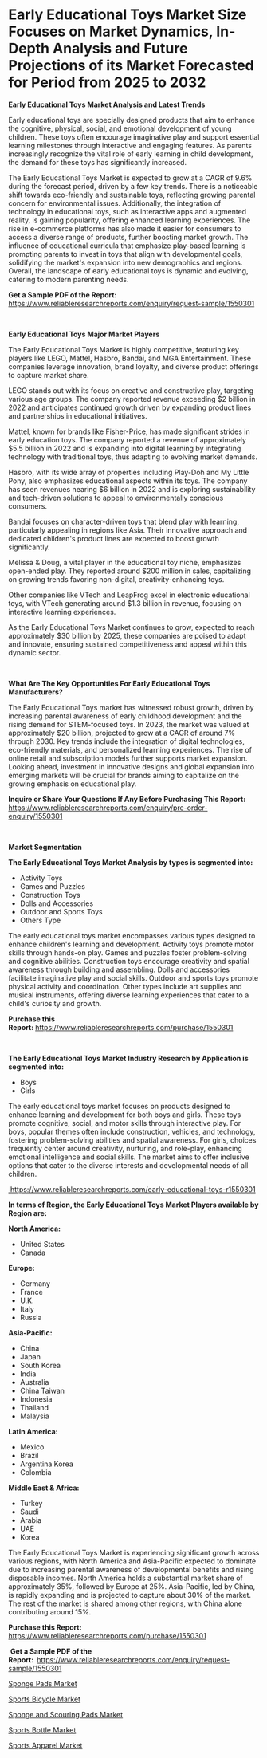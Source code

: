<p><h1>Early Educational Toys Market Size Focuses on Market Dynamics, In-Depth Analysis and Future Projections of its Market Forecasted for Period from 2025 to 2032</h1></p><p><strong>Early Educational Toys Market Analysis and Latest Trends</strong></p>
<p><p>Early educational toys are specially designed products that aim to enhance the cognitive, physical, social, and emotional development of young children. These toys often encourage imaginative play and support essential learning milestones through interactive and engaging features. As parents increasingly recognize the vital role of early learning in child development, the demand for these toys has significantly increased.</p><p>The Early Educational Toys Market is expected to grow at a CAGR of 9.6% during the forecast period, driven by a few key trends. There is a noticeable shift towards eco-friendly and sustainable toys, reflecting growing parental concern for environmental issues. Additionally, the integration of technology in educational toys, such as interactive apps and augmented reality, is gaining popularity, offering enhanced learning experiences. The rise in e-commerce platforms has also made it easier for consumers to access a diverse range of products, further boosting market growth. The influence of educational curricula that emphasize play-based learning is prompting parents to invest in toys that align with developmental goals, solidifying the market's expansion into new demographics and regions. Overall, the landscape of early educational toys is dynamic and evolving, catering to modern parenting needs.</p></p>
<p><strong>Get a Sample PDF of the Report:&nbsp;</strong> <a href="https://www.reliableresearchreports.com/enquiry/request-sample/1550301?utm_campaign=102&utm_medium=2&utm_source=Github&utm_content=ia&utm_term=08022025&utm_id=early-educational-toys">https://www.reliableresearchreports.com/enquiry/request-sample/1550301</a></p>
<p>&nbsp;</p>
<p><strong>Early Educational Toys Major Market Players</strong></p>
<p><p>The Early Educational Toys Market is highly competitive, featuring key players like LEGO, Mattel, Hasbro, Bandai, and MGA Entertainment. These companies leverage innovation, brand loyalty, and diverse product offerings to capture market share.</p><p>LEGO stands out with its focus on creative and constructive play, targeting various age groups. The company reported revenue exceeding $2 billion in 2022 and anticipates continued growth driven by expanding product lines and partnerships in educational initiatives.</p><p>Mattel, known for brands like Fisher-Price, has made significant strides in early education toys. The company reported a revenue of approximately $5.5 billion in 2022 and is expanding into digital learning by integrating technology with traditional toys, thus adapting to evolving market demands.</p><p>Hasbro, with its wide array of properties including Play-Doh and My Little Pony, also emphasizes educational aspects within its toys. The company has seen revenues nearing $6 billion in 2022 and is exploring sustainability and tech-driven solutions to appeal to environmentally conscious consumers.</p><p>Bandai focuses on character-driven toys that blend play with learning, particularly appealing in regions like Asia. Their innovative approach and dedicated children's product lines are expected to boost growth significantly.</p><p>Melissa & Doug, a vital player in the educational toy niche, emphasizes open-ended play. They reported around $200 million in sales, capitalizing on growing trends favoring non-digital, creativity-enhancing toys.</p><p>Other companies like VTech and LeapFrog excel in electronic educational toys, with VTech generating around $1.3 billion in revenue, focusing on interactive learning experiences.</p><p>As the Early Educational Toys Market continues to grow, expected to reach approximately $30 billion by 2025, these companies are poised to adapt and innovate, ensuring sustained competitiveness and appeal within this dynamic sector.</p></p>
<p>&nbsp;</p>
<p><strong>What Are The Key Opportunities For Early Educational Toys Manufacturers?</strong></p>
<p><p>The Early Educational Toys market has witnessed robust growth, driven by increasing parental awareness of early childhood development and the rising demand for STEM-focused toys. In 2023, the market was valued at approximately $20 billion, projected to grow at a CAGR of around 7% through 2030. Key trends include the integration of digital technologies, eco-friendly materials, and personalized learning experiences. The rise of online retail and subscription models further supports market expansion. Looking ahead, investment in innovative designs and global expansion into emerging markets will be crucial for brands aiming to capitalize on the growing emphasis on educational play.</p></p>
<p><strong>Inquire or Share Your Questions If Any Before Purchasing This Report:</strong> <a href="https://www.reliableresearchreports.com/enquiry/pre-order-enquiry/1550301?utm_campaign=102&utm_medium=2&utm_source=Github&utm_content=ia&utm_term=08022025&utm_id=early-educational-toys">https://www.reliableresearchreports.com/enquiry/pre-order-enquiry/1550301</a></p>
<p>&nbsp;</p>
<p><strong>Market Segmentation</strong></p>
<p><strong>The Early Educational Toys Market Analysis by types is segmented into:</strong></p>
<p><ul><li>Activity Toys</li><li>Games and Puzzles</li><li>Construction Toys</li><li>Dolls and Accessories</li><li>Outdoor and Sports Toys</li><li>Others Type</li></ul></p>
<p><p>The early educational toys market encompasses various types designed to enhance children's learning and development. Activity toys promote motor skills through hands-on play. Games and puzzles foster problem-solving and cognitive abilities. Construction toys encourage creativity and spatial awareness through building and assembling. Dolls and accessories facilitate imaginative play and social skills. Outdoor and sports toys promote physical activity and coordination. Other types include art supplies and musical instruments, offering diverse learning experiences that cater to a child's curiosity and growth.</p></p>
<p><strong>Purchase this Report:&nbsp;</strong><a href="https://www.reliableresearchreports.com/purchase/1550301?utm_campaign=102&utm_medium=2&utm_source=Github&utm_content=ia&utm_term=08022025&utm_id=early-educational-toys">https://www.reliableresearchreports.com/purchase/1550301</a></p>
<p>&nbsp;</p>
<p><strong>The Early Educational Toys Market Industry Research by Application is segmented into:</strong></p>
<p><ul><li>Boys</li><li>Girls</li></ul></p>
<p><p>The early educational toys market focuses on products designed to enhance learning and development for both boys and girls. These toys promote cognitive, social, and motor skills through interactive play. For boys, popular themes often include construction, vehicles, and technology, fostering problem-solving abilities and spatial awareness. For girls, choices frequently center around creativity, nurturing, and role-play, enhancing emotional intelligence and social skills. The market aims to offer inclusive options that cater to the diverse interests and developmental needs of all children.</p></p>
<p><a href="https://www.reliableresearchreports.com/early-educational-toys-r1550301?utm_campaign=102&utm_medium=2&utm_source=Github&utm_content=ia&utm_term=08022025&utm_id=early-educational-toys">&nbsp;https://www.reliableresearchreports.com/early-educational-toys-r1550301</a></p>
<p><strong>In terms of Region, the Early Educational Toys Market Players available by Region are:</strong></p>
<p>
    <p> <strong> North America: </strong>
        <ul>
            <li>United States</li>
            <li>Canada</li>
        </ul>
        </p> 
    <p> <strong> Europe: </strong>
        <ul>
            <li>Germany</li>
            <li>France</li>
            <li>U.K.</li>
            <li>Italy</li>
            <li>Russia</li>
        </ul>
        </p> 
    <p> <strong> Asia-Pacific: </strong>
        <ul>
            <li>China</li>
            <li>Japan</li>
            <li>South Korea</li>
            <li>India</li>
            <li>Australia</li>
            <li>China Taiwan</li>
            <li>Indonesia</li>
            <li>Thailand</li>
            <li>Malaysia</li>
        </ul>
        </p> 
    <p> <strong> Latin America: </strong>
        <ul>
            <li>Mexico</li>
            <li>Brazil</li>
            <li>Argentina Korea</li>
            <li>Colombia</li>
        </ul>
        </p> 
    <p> <strong> Middle East & Africa: </strong>
        <ul>
            <li>Turkey</li>
            <li>Saudi</li>
            <li>Arabia</li>
            <li>UAE</li>
            <li>Korea</li>
        </ul>
    </p>
    </p>
<p><p>The Early Educational Toys Market is experiencing significant growth across various regions, with North America and Asia-Pacific expected to dominate due to increasing parental awareness of developmental benefits and rising disposable incomes. North America holds a substantial market share of approximately 35%, followed by Europe at 25%. Asia-Pacific, led by China, is rapidly expanding and is projected to capture about 30% of the market. The rest of the market is shared among other regions, with China alone contributing around 15%.</p></p>
<p><strong>Purchase this Report: </strong><a href="https://www.reliableresearchreports.com/purchase/1550301?utm_campaign=102&utm_medium=2&utm_source=Github&utm_content=ia&utm_term=08022025&utm_id=early-educational-toys">https://www.reliableresearchreports.com/purchase/1550301</a></p>
<p>&nbsp;<strong>Get a Sample PDF of the Report:&nbsp;&nbsp;</strong><a href="https://www.reliableresearchreports.com/enquiry/request-sample/1550301?utm_campaign=102&utm_medium=2&utm_source=Github&utm_content=ia&utm_term=08022025&utm_id=early-educational-toys">https://www.reliableresearchreports.com/enquiry/request-sample/1550301</a></p>
<p><strong></strong></p>
<p><p><a href="https://github.com/dbichayison/Market-Research-Report-List-1/blob/main/sponge-pads-market.md?utm_campaign=102&utm_medium=2&utm_source=Github&utm_content=ia&utm_term=08022025&utm_id=early-educational-toys">Sponge Pads Market</a></p><p><a href="https://github.com/gethunsides/Market-Research-Report-List-1/blob/main/sports-bicycle-market.md?utm_campaign=102&utm_medium=2&utm_source=Github&utm_content=ia&utm_term=08022025&utm_id=early-educational-toys">Sports Bicycle Market</a></p><p><a href="https://github.com/pinzinyaah/Market-Research-Report-List-1/blob/main/sponge-and-scouring-pads-market.md?utm_campaign=102&utm_medium=2&utm_source=Github&utm_content=ia&utm_term=08022025&utm_id=early-educational-toys">Sponge and Scouring Pads Market</a></p><p><a href="https://github.com/simurmarzoa/Market-Research-Report-List-1/blob/main/sports-bottle-market.md?utm_campaign=102&utm_medium=2&utm_source=Github&utm_content=ia&utm_term=08022025&utm_id=early-educational-toys">Sports Bottle Market</a></p><p><a href="https://github.com/tumacaakesha78/Market-Research-Report-List-1/blob/main/sports-apparel-market.md?utm_campaign=102&utm_medium=2&utm_source=Github&utm_content=ia&utm_term=08022025&utm_id=early-educational-toys">Sports Apparel Market</a></p></p>